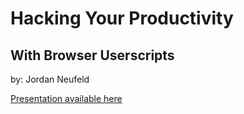# Hacking Your Productivity
## With Browser Userscripts
by: Jordan Neufeld

[Presentation available here](https://gitpitch.com/neufeldtech/hacking-your-productivity)
